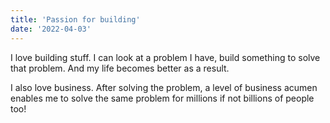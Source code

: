 ```yaml
---
title: 'Passion for building'
date: '2022-04-03'
---
```

I love building stuff. I can look at a problem I have, build something to solve that problem. And my life becomes better as a result.

I also love business. After solving the problem, a level of business acumen enables me to solve the same problem for millions if not billions of people too!
